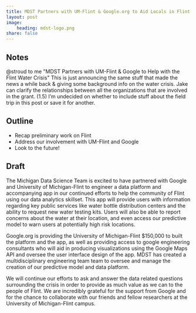 ```yaml
---
title: MDST Partners with UM-Flint & Google.org to Aid Locals in Flint Water Crisis
layout: post
image:
    heading: mdst-logo.png
share: false
---
```


## Notes

@stroud to me
"MDST Partners with UM-Flint & Google to Help with the Flint Water Crisis"
This is just announcing the same stuff that made the news a while back & giving some background info on the water crisis. Jake can clarify the relationships between all the organizations that are involved in the grant. (1.5) I’m undecided on whether to include stuff about the field trip in this post or save it for another.

## Outline

* Recap preliminary work on Flint
* Address our involvement with UM-Flint and Google
* Look to the future!

## Draft

The Michigan Data Science Team is excited to have partnered with Google and University of Michigan-Flint to engineer a data platform and accompanying app in our continued efforts to help the community of Flint using our data analytics skillset. This app will provide users with information regarding key public services like water bottle distribution centers and the ability to request new water testing kits. Users will also be able to report concerns about the water at their location, and even access our predictive model to warn users at potentially high risk locations.

Google.org is providing the University of Michigan-Flint $150,000 to built the platform and the app, as well as providing access to google engineering consultants who will aid in producing visualizations using the Google Maps API and oversee the user interface design of the app. MDST has created a multidisciplinary engineering team team to oversee and manage the creation of our predictive model and data platform.

We will continue our efforts to ask and answer the data related questions surrounding the crisis in order to provide as much value as we can to the people of Flint. We are incredibly grateful for the support from Google and for the chance to collaborate with our friends and fellow researchers at the University of Michigan-Flint campus.

